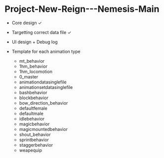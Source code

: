 # Project-New-Reign---Nemesis-Main

- Core design ✓
- Targetting correct data file ✓
- UI design + Debug log

- Template for each animation type
	- mt_behavior
	- 1hm_behavior
	- 1hm_locomotion
	- 0_master
	- animationdatasinglefile
	- animationsetdatasinglefile
	- bashbehavior
	- blockbehavior
	- bow_direction_behavior
	- defaultfemale
	- defaultmale
	- idlebehavior
	- magicbehavior
	- magicmountedbehavior
	- shout_behavior
	- sprintbehavior
	- staggerbehavior
	- weapequip